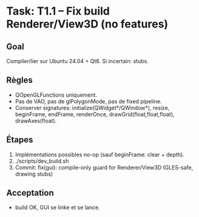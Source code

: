 # Task: T1.1 – Fix build Renderer/View3D (no features)

## Goal
Compiler/lier sur Ubuntu 24.04 + Qt6. Si incertain: stubs.

## Règles
- QOpenGLFunctions uniquement.
- Pas de VAO, pas de glPolygonMode, pas de fixed pipeline.
- Conserver signatures:
  initialize(QWidget*/QWindow*), resize, beginFrame, endFrame, renderOnce,
  drawGrid(float,float,float), drawAxes(float).

## Étapes
1) Implémentations possibles no-op (sauf beginFrame: clear + depth).
2) ./scripts/dev_build.sh
3) Commit: fix(gui): compile-only guard for Renderer/View3D (GLES-safe, drawing stubs)

## Acceptation
- build OK, GUI se linke et se lance.
